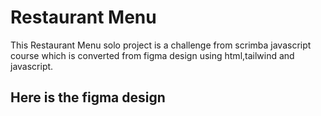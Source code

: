 # Restaurant Menu
This Restaurant Menu solo project is a challenge from scrimba javascript course which is converted from figma design using html,tailwind and javascript. 

## Here is the figma design
